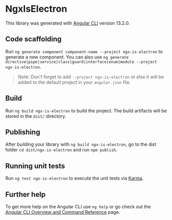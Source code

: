 # NgxIsElectron

This library was generated with [Angular CLI](https://github.com/angular/angular-cli) version 13.2.0.

## Code scaffolding

Run `ng generate component component-name --project ngx-is-electron` to generate a new component. You can also use `ng generate directive|pipe|service|class|guard|interface|enum|module --project ngx-is-electron`.
> Note: Don't forget to add `--project ngx-is-electron` or else it will be added to the default project in your `angular.json` file. 

## Build

Run `ng build ngx-is-electron` to build the project. The build artifacts will be stored in the `dist/` directory.

## Publishing

After building your library with `ng build ngx-is-electron`, go to the dist folder `cd dist/ngx-is-electron` and run `npm publish`.

## Running unit tests

Run `ng test ngx-is-electron` to execute the unit tests via [Karma](https://karma-runner.github.io).

## Further help

To get more help on the Angular CLI use `ng help` or go check out the [Angular CLI Overview and Command Reference](https://angular.io/cli) page.
